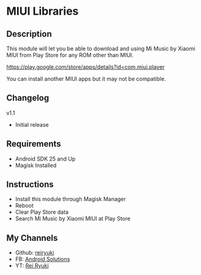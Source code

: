 # **MIUI Libraries**

## Description
This module will let you be able to download and using Mi Music by Xiaomi MIUI from Play Store for any ROM other than MIUI.

https://play.google.com/store/apps/details?id=com.miui.player

You can install another MIUI apps but it may not be compatible.

## Changelog
v1.1
- Initial release

## Requirements
- Android SDK 25 and Up
- Magisk Installed

## Instructions
- Install this module through Magisk Manager
- Reboot
- Clear Play Store data
- Search Mi Music by Xiaomi MIUI at Play Store

## My Channels
- Github: [reiryuki](https://github.com/reiryuki/MIUI-Libraries-Magisk-Module)
- FB: [Android Solutions](https://m.facebook.com/rikiirawan99/?ref=bookmarks)
- YT: [Rei Ryuki](https://www.youtube.com/channel/UCAZBR3IAu-MSLwGXkZPYxag)
